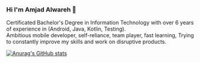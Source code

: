 ### Hi I'm Amjad Alwareh 👋

Certificated Bachelor's Degree in Information Technology
with over 6 years of experience in (Android, Java, Kotlin, Testing).  
Ambitious mobile developer, self-reliance, team player, fast learning,
Trying to constantly improve my skills and work on disruptive products.

[![Anurag's GitHub stats](https://github-readme-stats.vercel.app/api?username=amjad-alwareh)](https://github.com/anuraghazra/github-readme-stats)


<!--
**amjad-alwareh/amjad-alwareh** is a ✨ _special_ ✨ repository because its `README.md` (this file) appears on your GitHub profile.

Here are some ideas to get you started:

- 🔭 I’m currently working on ...
- 🌱 I’m currently learning ...
- 👯 I’m looking to collaborate on ...
- 🤔 I’m looking for help with ...
- 💬 Ask me about ...
- 📫 How to reach me: ...
- 😄 Pronouns: ...
- ⚡ Fun fact: ...
-->
